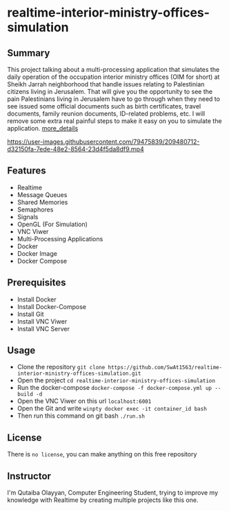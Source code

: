 # realtime-interior-ministry-offices-simulation

## Summary

This project talking about a multi-processing application that simulates the daily operation
of the occupation interior ministry offices (OIM for short) at Sheikh Jarrah neighborhood
that handle issues relating to Palestinian citizens living in Jerusalem. That will give you
the opportunity to see the pain Palestinians living in Jerusalem have to go through when
they need to see issued some official documents such as birth certificates, travel documents,
family reunion documents, ID-related problems, etc. I will remove some extra real painful
steps to make it easy on you to simulate the application. [more_details](https://github.com/SwAt1563/realtime-interior-ministry-offices-simulation/blob/main/project2_ipc.pdf)



https://user-images.githubusercontent.com/79475839/209480712-d32150fa-7ede-48e2-8564-23d4f5da8df9.mp4



## Features

- Realtime
- Message Queues
- Shared Memories
- Semaphores
- Signals
- OpenGL (For Simulation)
- VNC Viwer
- Multi-Processing Applications
- Docker
- Docker Image
- Docker Compose

## Prerequisites

- Install Docker
- Install Docker-Compose
- Install Git
- Install VNC Viwer
- Install VNC Server

## Usage

- Clone the repository `git clone https://github.com/SwAt1563/realtime-interior-ministry-offices-simulation.git`
- Open the project `cd realtime-interior-ministry-offices-simulation`
- Run the docker-compose `docker-compose -f docker-compose.yml up --build -d`
- Open the VNC Viwer on this url `localhost:6001`
- Open the Git and write `winpty docker exec -it container_id bash`
- Then run this command on git bash `./run.sh`

## License

There is `no license`, you can make anything on this free repository

## Instructor

I'm Qutaiba Olayyan, Computer Engineering Student, trying to improve my knowledge with Realtime
by creating multiple projects like this one.
